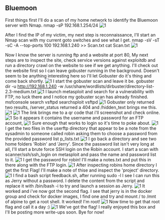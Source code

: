 ## Bluemoon

First things first I'll do a scan of my home network to identify the Bluemoon server with Nmap.
nmap -sP 192.168.1.254/24 
![1](Images/1.png)

After I find the IP of my victim, my next step is reconnaissance, I'll start an Nmap scan with my current goto 
switches and see what I get.
nmap -sV -sT -sC -A --top-ports 100 192.168.1.240 >> Scan.txt
cat Scan.txt
![1](Images/2.png)

Now I know the server is running ftp and a website at port 80, My next steps are to inspect the site, check 
service versions against exploitdb and run a directory crawl on the website to see if we get anything. I'll 
check out the website first so I can leave gobuster running in the background. Doesn't seem to be anything 
interesting here so I'll let Gobuster do it's thing and come back shortly.
![1](Images/3.png)
I start the gobuster scan and leave it be.
gobuster dir -u http://192.168.1.240 -w /usr/share/wordlists/dirbuster/directory-list-2.3-medium.txt
![1](Images/4.png)
I launch metasploit and search for a vulnerability with FTP, no luck there and I notice my gobuster scan has 
already finished.
msfconsole
search vsftpd
searchsploit vsftpd
![1](Images/5.png)
Gobuster only returned two results, /server_status returned a 404 and /hidden_text brings me this.
![1](Images/6.png)
![1](Images/7.png)
The link brings me to a qr code that i'll screenshot and check online.
![1](Images/8.png)
So it appears it contains the username and password for an FTP account,
![1](Images/9.png)
Sure enough that works to login so it's time to poke about.
![1](Images/20.png)
I get the two files in the userftp directory that appear to be a note from the sysadmin to someone called
robin asking them to choose a password from the provided password list p_lists.txt 
![1](Images/11.png)
I go back a directory and see two home folders 'Robin' and 'Jerry'. Since the password list isn't very
long at all, I'll start a brute force SSH login on the Robin account.
I start a scan with scanner/ssh/ssh_login on metasploit and pass the name and password list to it.
![1](Images/12.png)
I get the password for robin! I'll make a notes.txt and put this in there along with the FTP login.
![1](Images/13.png)
After inspecting robins home directory I get the first Flag! I'll make a note of thise and inspect the
'project' directory.
![1](Images/14.png)
I find a bash script feedback.sh, after running sudo -l I see I can run this as Jerry without a password. I 
delete the content from the script and replace it with /bin/bash -i to try and launch a session as Jerry.
![1](Images/15.png)
It worked and i've now got the second flag.
I see that jerry is in the docker group and check for docker images, I find one and try and mount / to /mnt of 
alpine to get a root shell. It worked! I'm root!
![1](Images/16.png)
Now time to get that root flag and call it a day :)
![1](Images/17.png)
We've got the flag! I really enjoyed this box and I'll be posting more write-ups soon. Bye for now!



